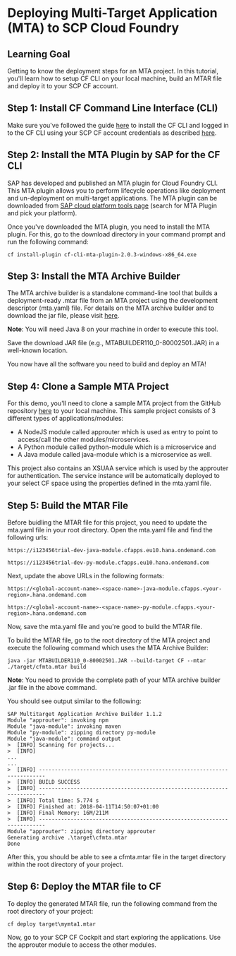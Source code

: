 # Deploying Multi-Target Application (MTA) to SCP Cloud Foundry 

## Learning Goal
Getting to know the deployment steps for an MTA project. In this tutorial, you'll learn how to setup CF CLI on your local machine, build an MTAR file and deploy it to your SCP CF account.

## Step 1: Install CF Command Line Interface (CLI)
Make sure you've followed the guide [here](https://help.sap.com/viewer/65de2977205c403bbc107264b8eccf4b/Cloud/en-US/4ef907afb1254e8286882a2bdef0edf4.html) to install the CF CLI and logged in to the CF CLI using your SCP CF account credentials as described [here](https://help.sap.com/viewer/65de2977205c403bbc107264b8eccf4b/Cloud/en-US/7a37d66c2e7d401db4980db0cd74aa6b.html).

## Step 2: Install the MTA Plugin by SAP for the CF CLI
SAP has developed and published an MTA plugin for Cloud Foundry CLI. This MTA plugin allows you to perform lifecycle operations like deployment and un-deployment on multi-target applications. The MTA plugin can be downloaded from [SAP cloud platform tools page](https://tools.hana.ondemand.com/#cloud) (search for MTA Plugin and pick your platform).

Once you've downloaded the MTA plugin, you need to install the MTA plugin. For this, go to the download directory in your command prompt and run the following command:
```
cf install-plugin cf-cli-mta-plugin-2.0.3-windows-x86_64.exe
```

## Step 3: Install the MTA Archive Builder
The MTA archive builder is a standalone command-line tool that builds a deployment-ready .mtar file from an MTA project using the development descriptor (mta.yaml) file. For details on the MTA archive builder and to download the jar file, please visit [here](https://help.sap.com/viewer/58746c584026430a890170ac4d87d03b/Cloud/en-US/ba7dd5a47b7a4858a652d15f9673c28d.html).

**Note**: You will need Java 8 on your machine in order to execute this tool.

Save the download JAR file (e.g., MTABUILDER110_0-80002501.JAR) in a well-known location.

You now have all the software you need to build and deploy an MTA!

## Step 4: Clone a Sample MTA Project
For this demo, you'll need to clone a sample MTA project from the GitHub repository [here](https://github.com/sarthak0403/CFMTAProject.git) to your local machine. This sample project consists of 3 different types of applications/modules: 
- A NodeJS module called approuter which is used as entry to point to access/call the other modules/microservices.
- A Python module called python-module which is a microservice and
- A Java module called java-module which is a microservice as well.

This project also contains an XSUAA service which is used by the approuter for authentication. The service instance will be automatically deployed to your select CF space using the properties defined in the mta.yaml file.

## Step 5: Build the MTAR File
Before buidling the MTAR file for this project, you need to update the mta.yaml file in your root directory. Open the mta.yaml file and find the following urls:
```
https://i123456trial-dev-java-module.cfapps.eu10.hana.ondemand.com

https://i123456trial-dev-py-module.cfapps.eu10.hana.ondemand.com
```
Next, update the above URLs in the following formats:
```
https://<global-account-name>-<space-name>-java-module.cfapps.<your-region>.hana.ondemand.com

https://<global-account-name>-<space-name>-py-module.cfapps.<your-region>.hana.ondemand.com
```
Now, save the mta.yaml file and you're good to build the MTAR file.

To build the MTAR file, go to the root directory of the MTA project and execute the following command which uses the MTA Archive Builder:
```
java -jar MTABUILDER110_0-80002501.JAR --build-target CF --mtar ./target/cfmta.mtar build
```
**Note**: You need to provide the complete path of your MTA archive builder .jar file in the above command.

You should see output similar to the following:
```
SAP Multitarget Application Archive Builder 1.1.2
Module "approuter": invoking npm
Module "java-module": invoking maven
Module "py-module": zipping directory py-module
Module "java-module": command output
>  [INFO] Scanning for projects...
>  [INFO]
...
...
>  [INFO] ------------------------------------------------------------------------
>  [INFO] BUILD SUCCESS
>  [INFO] ------------------------------------------------------------------------
>  [INFO] Total time: 5.774 s
>  [INFO] Finished at: 2018-04-11T14:50:07+01:00
>  [INFO] Final Memory: 16M/211M
>  [INFO] ------------------------------------------------------------------------
Module "approuter": zipping directory approuter
Generating archive .\target\cfmta.mtar
Done
```
After this, you should be able to see a cfmta.mtar file in the target directory within the root directory of your project.

## Step 6: Deploy the MTAR file to CF
To deploy the generated MTAR file, run the following command from the root directory of your project:
```
cf deploy target\mymta1.mtar
```

Now, go to your SCP CF Cockpit and start exploring the applications. Use the approuter module to access the other modules.
